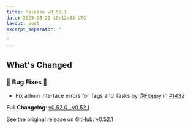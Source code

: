 ```yaml
---
title: Release v0.52.1
date: 2023-08-21 10:12:33 UTC
layout: post
excerpt_separator: "

"
---
```

<!-- Release notes generated using configuration in .github/release.yml at main -->

## What's Changed
### 🐛 Bug Fixes 🐛
* Fix admin interface errors for Tags and Tasks by [@Floppy](https://github.com/Floppy) in [#1432](https://github.com/Floppy/van_dam/pull/1432)


**Full Changelog**: [v0.52.0...v0.52.1](https://github.com/Floppy/van_dam/compare/v0.52.0...v0.52.1)

See the original release on GitHub: [v0.52.1](https://github.com/manyfold3d/manyfold/releases/tag/v0.52.1)
